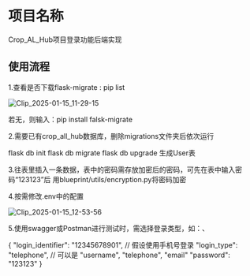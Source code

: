 # 项目名称
Crop_AL_Hub项目登录功能后端实现


## **使用流程**
1.查看是否下载flask-migrate : pip list

![Clip_2025-01-15_11-29-15](https://github.com/user-attachments/assets/f5b45e09-c6be-48b0-bb9d-78cbcec0a23c)

若无，则输入：pip install falsk-migrate

2.需要已有crop_all_hub数据库，删除migrations文件夹后依次运行

flask db init
flask db migrate
flask db upgrade
生成User表

3.往表里插入一条数据，表中的密码需存放加密后的密码，可先在表中输入密码“123123”后
用blueprint/utils/encryption.py将密码加密

4.按需修改.env中的配置

![Clip_2025-01-15_12-53-56](https://github.com/user-attachments/assets/1cab8a33-f2cf-42e1-8de2-1e471eb66a4a)

5.使用swagger或Postman进行测试时，需选择登录类型，如：、

{
  "login_identifier": "12345678901",   // 假设使用手机号登录
  "login_type": "telephone",            // 可以是 "username", "telephone", "email"
  "password": "123123"
}
